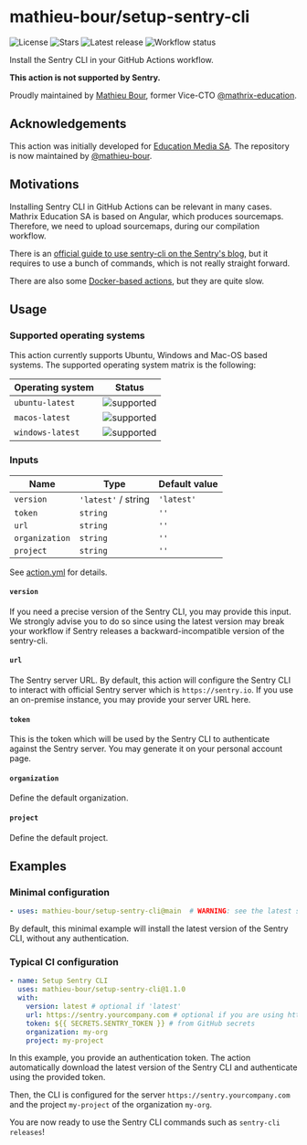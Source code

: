 # mathieu-bour/setup-sentry-cli

![License][license]
![Stars][stars]
![Latest release][latest-release]
![Workflow status][workflow]

Install the Sentry CLI in your GitHub Actions workflow.

**This action is not supported by Sentry.**

Proudly maintained by [Mathieu Bour][@mathieu-bour], former Vice-CTO [@mathrix-education][@mathrix-education].


## Acknowledgements
This action was initially developed for [Education Media SA][@mathrix-education].
The repository is now maintained by [@mathieu-bour][@mathieu-bour].

## Motivations
Installing Sentry CLI in GitHub Actions can be relevant in many cases.
Mathrix Education SA is based on Angular, which produces sourcemaps.
Therefore, we need to upload sourcemaps, during our compilation
workflow.

There is an [official guide to use sentry-cli on the Sentry's blog][2.1], but it requires to use a bunch of commands,
which is not really straight forward.

There are also some [Docker-based actions][2.2], but they are quite slow.

[2.1]: https://blog.sentry.io/2019/12/17/using-github-actions-to-create-sentry-releases
[2.2]: https://github.com/marketplace?type=actions&query=sentry


## Usage
### Supported operating systems
This action currently supports Ubuntu, Windows and Mac-OS based systems.
The supported operating system matrix is the following:

| Operating system | Status       |
|------------------|--------------|
| `ubuntu-latest`  | ![supported] |
| `macos-latest`   | ![supported] |
| `windows-latest` | ![supported] |


### Inputs
| Name           | Type                  | Default value |
|----------------|-----------------------|---------------|
| `version`      | `'latest'` / string   | `'latest'`    |
| `token`        | `string`              | `''`          |
| `url`          | `string`              | `''`          |
| `organization` | `string`              | `''`          |
| `project`      | `string`              | `''`          |

See [action.yml](action.yml) for details.

#### `version`
If you need a precise version of the Sentry CLI, you may provide this input.
We strongly advise you to do so since using the latest version may break your workflow if Sentry releases a
backward-incompatible version of the sentry-cli.

#### `url`
The Sentry server URL. By default, this action will configure the Sentry CLI to interact with official Sentry server which is
`https://sentry.io`.
If you use an on-premise instance, you may provide your server URL here.

#### `token`
This is the token which will be used by the Sentry CLI to authenticate against the Sentry server.
You may generate it on your personal account page.

#### `organization`
Define the default organization.

#### `project`
Define the default project.

## Examples
### Minimal configuration
```yaml
- uses: mathieu-bour/setup-sentry-cli@main  # WARNING: see the latest stable version instead!
```
By default, this minimal example will install the latest version of the Sentry CLI, without any authentication.

### Typical CI configuration
```yaml
- name: Setup Sentry CLI
  uses: mathieu-bour/setup-sentry-cli@1.1.0
  with:
    version: latest # optional if 'latest'
    url: https://sentry.yourcompany.com # optional if you are using https://sentry.io
    token: ${{ SECRETS.SENTRY_TOKEN }} # from GitHub secrets
    organization: my-org
    project: my-project
```

In this example, you provide an authentication token.
The action automatically download the latest version of the Sentry CLI and authenticate using the provided token.

Then, the CLI is configured for the server `https://sentry.yourcompany.com` and the project `my-project` of the
organization `my-org`.

You are now ready to use the Sentry CLI commands such as `sentry-cli releases`!

[@mathieu-bour]: https://github.com/mathieu-bour
[@mathrix-education]: https://github.com/mathrix-education

[actions-secrets]: https://help.github.com/en/actions/automating-your-workflow-with-github-actions/creating-and-using-encrypted-secrets

[license]: https://img.shields.io/github/license/mathieu-bour/setup-sentry-cli?style=flat-square
[stars]: https://img.shields.io/github/stars/mathieu-bour/setup-sentry-cli?style=flat-square
[latest-release]: https://img.shields.io/github/v/release/mathieu-bour/setup-sentry-cli?label=latest%20release&style=flat-square
[workflow]: https://img.shields.io/github/workflow/status/mathieu-bour/setup-sentry-cli/Tests?style=flat-square
[supported]: https://img.shields.io/badge/status-supported-brightgreen?style=flat-square

